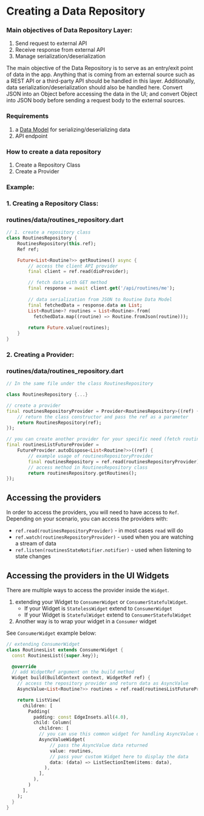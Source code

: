 # Creating a Data Repository

### Main objectives of Data Repository Layer:
1. Send request to external API
2. Receive response from external API
3. Manage serialization/deserialization

The main objective of the Data Repository is to serve as an entry/exit point of data in the app. Anything that is coming from an external source such as a REST API or a third-party API should be handled in this layer.
Additionally, data serialization/deserialization should also be handled here. Convert JSON into an Object before accessing the data in the UI; and convert Object into JSON body before sending a request body to the external sources.

### Requirements
1. a [Data Model](./domain_layer.md) for serializing/deserializing data
2. API endpoint

### How to create a data repository
1. Create a Repository Class
2. Create a Provider

### Example:

### 1. Creating a Repository Class:
### routines/data/routines_repository.dart
```dart
// 1. create a repository class
class RoutinesRepository {
	RoutinesRepository(this.ref);
	Ref ref;

	Future<List<Routine?>> getRoutines() async {
		// access the client API provider
		final client = ref.read(dioProvider);

		// fetch data with GET method
      	final response = await client.get('/api/routines/me');
      	
	  	// data serialization from JSON to Routine Data Model
		final fetchedData = response.data as List;
      	List<Routine>? routines = List<Routine>.from(
          fetchedData.map((routine) => Routine.fromJson(routine)));
		
      	return Future.value(routines);
	}
}
```

### 2. Creating a Provider:

### routines/data/routines_repository.dart
```dart
// In the same file under the class RoutinesRepository

class RoutinesRepository {...}

// create a provider
final routinesRepositoryProvider = Provider<RoutinesRepository>((ref) {
	// return the class constructor and pass the ref as a parameter
  	return RoutinesRepository(ref);
});

// you can create another provider for your specific need (fetch routines)
final routinesListFutureProvider =
    FutureProvider.autoDispose<List<Routine?>>((ref) {
		// example usage of routinesRepositoryProvider
		final routinesRepository = ref.read(routinesRepositoryProvider);
		// access method in RoutinesRepository class
		return routinesRepository.getRoutines();
});

```

## Accessing the providers
In order to access the providers, you will need to have access to `Ref`. Depending on your scenario, you can access the providers with: 
- `ref.read(routinesRepositoryProvider)` - in most cases `read` will do
- `ref.watch(routinesRepositoryProvider)` - used when you are watching a stream of data
- `ref.listen(routinesStateNotifier.notifier)` - used when listening to state changes

## Accessing the providers in the UI Widgets
There are multiple ways to access the provider inside the `Widget`. 
1. extending your Widget to `ConsumerWidget` or `ConsumerStatefulWidget`.
	- If your Widget is `StatelessWidget` extend to `ConsumerWidget`
	- If your Widget is `StatefulWidget` extend to `ConsumerStatefulWidget`
2. Another way is to wrap your widget in a `Consumer` widget

See `ConsumerWidget` example below:

```dart
// extending ConsumerWidget
class RoutinesList extends ConsumerWidget {
  const RoutinesList({super.key});

  @override
  // add WidgetRef argument on the build method
  Widget build(BuildContext context, WidgetRef ref) {
	// access the repository provider and return data as AsyncValue
    AsyncValue<List<Routine?>> routines = ref.read(routinesListFutureProvider);

    return ListView(
      children: [
        Padding(
          padding: const EdgeInsets.all(4.0),
          child: Column(
            children: [
			// you can use this common widget for handling AsyncValue data
			AsyncValueWidget(
				// pass the AsyncValue data returned
                value: routines,
				// pass your custom Widget here to display the data
                data: (data) => ListSectionItem(items: data),
              ),
            ],
          ),
        )
      ],
    );
  }
}
```